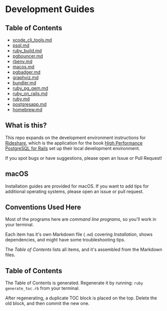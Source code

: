 # Development Guides

## Table of Contents
- [xcode_cli_tools.md](/xcode_cli_tools.md)
- [psql.md](/psql.md)
- [ruby_build.md](/ruby_build.md)
- [pgbouncer.md](/pgbouncer.md)
- [rbenv.md](/rbenv.md)
- [macos.md](/macos.md)
- [pgbadger.md](/pgbadger.md)
- [graphviz.md](/graphviz.md)
- [bundler.md](/bundler.md)
- [ruby_pg_gem.md](/ruby_pg_gem.md)
- [ruby_on_rails.md](/ruby_on_rails.md)
- [ruby.md](/ruby.md)
- [postgresapp.md](/postgresapp.md)
- [homebrew.md](/homebrew.md)

## What is this?

This repo expands on the development environment instructions for [Rideshare](https://github.com/andyatkinson/rideshare),
which is the application for the book [High Performance PostgreSQL for Rails](https://pragprog.com/titles/aapsql/high-performance-postgresql-for-rails/) set up their local development environment.

If you spot bugs or have suggestions, please open an Issue or Pull Request!


## macOS

Installation guides are provided for macOS. If you want to add tips for additional operating systems, please open an issue or pull request.


## Conventions Used Here

Most of the programs here are *command line programs*, so you'll work in your terminal.

Each item has it's own Markdown file (`.md`) covering *Installation*, shows dependencies, and might have some troubleshooting tips.

The *Table of Contents* lists all items, and it's assembled from the Markdown files.

## Table of Contents

The Table of Contents is generated. Regenerate it by running: `ruby generate_toc.rb` from your terminal.

After regenerating, a duplicate TOC block is placed on the top. Delete the old block, and then commit the new one.
